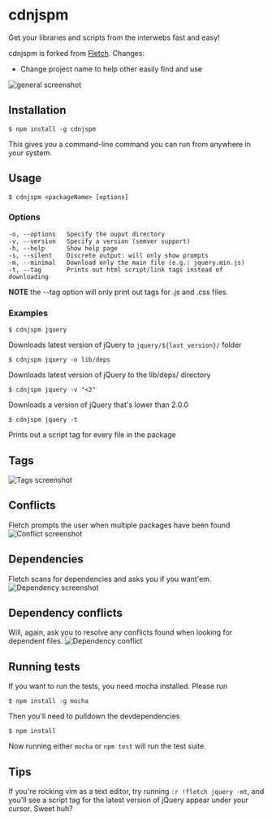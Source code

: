 cdnjspm
======

Get your libraries and scripts from the interwebs fast and easy!

cdnjspm is forked from [Fletch](https://github.com/yannvanhalewyn/fletch).
Changes:
* Change project name to help other easily find and use

![general screenshot](http://i.imgur.com/t5qlkVr.png "Screenshot")

Installation
------------

```
$ npm install -g cdnjspm
```

This gives you a command-line command you can run from anywhere in your system.

Usage
-----

```
$ cdnjspm <packageName> [options]
```

### Options
    -o, --options	Specify the ouput directory
    -v, --version	Specify a version (semver support)
    -h, --help		Show help page
    -s, --silent	Discrete output: will only show prompts
    -m, --minimal	Download only the main file (e.g.: jquery.min.js)
    -t, --tag		Prints out html script/link tags instead of downloading

**NOTE** the --tag option will only print out tags for .js and .css files.


### Examples
```
$ cdnjspm jquery
```
Downloads latest version of jQuery to `jquery/${last_version}/` folder

```
$ cdnjspm jquery -o lib/deps
```
Downloads latest version of jQuery to the lib/deps/ directory

```
$ cdnjspm jquery -v "<2"
```
Downloads a version of jQuery that's lower than 2.0.0

```
$ cdnjspm jquery -t
```
Prints out a script tag for every file in the package

## Tags
![Tags screenshot](http://i.imgur.com/WEXAeVu.png)

## Conflicts

Fletch prompts the user when multiple packages have been found
![Conflict screenshot](http://i.imgur.com/2JIsNbs.png)

## Dependencies

Fletch scans for dependencies and asks you if you want'em.
![Dependency screenshot](http://i.imgur.com/pBSW5mS.png)

## Dependency conflicts

Will, again, ask you to resolve any conflicts found when looking for dependent
files.
![Dependency conflict](http://i.imgur.com/qZyTxGF.png)

## Running tests

If you want to run the tests, you need mocha installed. Please run

`$ npm install -g mocha`

Then you'll need to pulldown the devdependencies

`$ npm install`

Now running either `mocha` or `npm test` will run the test suite.

## Tips

If you're rocking vim as a text editor, try running `:r !fletch jquery -mt`, and
you'll see a script tag for the latest version of jQuery appear under your
cursor. Sweet huh?
